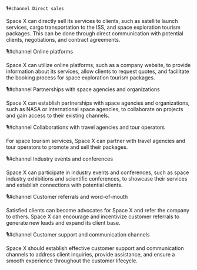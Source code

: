     🎙️#channel Direct sales

Space X can directly sell its services to clients, such as satellite launch services, cargo transportation to the ISS, and space exploration tourism packages. This can be done through direct communication with potential clients, negotiations, and contract agreements.

🎙️#channel Online platforms

Space X can utilize online platforms, such as a company website, to provide information about its services, allow clients to request quotes, and facilitate the booking process for space exploration tourism packages.

🎙️#channel Partnerships with space agencies and organizations

Space X can establish partnerships with space agencies and organizations, such as NASA or international space agencies, to collaborate on projects and gain access to their existing channels.

🎙️#channel Collaborations with travel agencies and tour operators

For space tourism services, Space X can partner with travel agencies and tour operators to promote and sell their packages.

🎙️#channel Industry events and conferences

Space X can participate in industry events and conferences, such as space industry exhibitions and scientific conferences, to showcase their services and establish connections with potential clients.

🎙️#channel Customer referrals and word-of-mouth

Satisfied clients can become advocates for Space X and refer the company to others. Space X can encourage and incentivize customer referrals to generate new leads and expand its client base.

🎙️#channel Customer support and communication channels

Space X should establish effective customer support and communication channels to address client inquiries, provide assistance, and ensure a smooth experience throughout the customer lifecycle.

